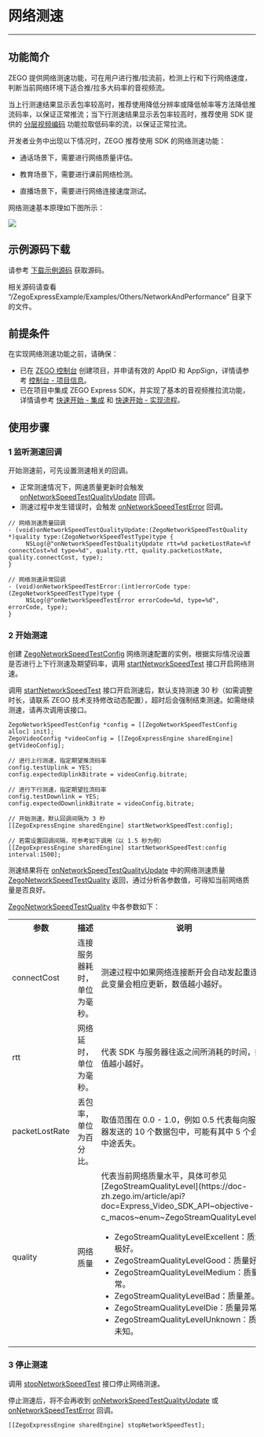# 网络测速

- - -

## 功能简介

ZEGO 提供网络测速功能，可在用户进行推/拉流前，检测上行和下行网络速度，判断当前网络环境下适合推/拉多大码率的音视频流。


当上行测速结果显示丢包率较高时，推荐使用降低分辨率或降低帧率等方法降低推流码率，以保证正常推流；当下行测速结果显示丢包率较高时，推荐使用 SDK 提供的 [分层视频编码](https://doc-zh.zego.im/article/4436) 功能拉取低码率的流，以保证正常拉流。

开发者业务中出现以下情况时，ZEGO 推荐使用 SDK 的网络测速功能：

- 通话场景下，需要进行网络质量评估。

- 教育场景下，需要进行课前网络检测。

- 直播场景下，需要进行网络连接速度测试。



网络测速基本原理如下图所示：

<Frame width="512" height="auto" caption="">
  <img src="https://doc-media.zego.im/sdk-doc/Pics/Common/ZegoExpressEngine/Network_speed_test.png" />
</Frame>


## 示例源码下载

请参考 [下载示例源码](https://doc-zh.zego.im/article/21224) 获取源码。

相关源码请查看 “/ZegoExpressExample/Examples/Others/NetworkAndPerformance” 目录下的文件。

## 前提条件

在实现网络测速功能之前，请确保：

- 已在 [ZEGO 控制台](https://console.zego.im) 创建项目，并申请有效的 AppID 和 AppSign，详情请参考 [控制台 - 项目信息](/console/project-info)。
- 已在项目中集成 ZEGO Express SDK，并实现了基本的音视频推拉流功能，详情请参考 [快速开始 - 集成](https://doc-zh.zego.im/article/21225) 和 [快速开始 - 实现流程](https://doc-zh.zego.im/article/21272)。



## 使用步骤

### 1 监听测速回调

开始测速前，可先设置测速相关的回调。

- 正常测速情况下，网速质量更新时会触发 [onNetworkSpeedTestQualityUpdate](https://doc-zh.zego.im/article/api?doc=Express_Video_SDK_API~objective-c_macos~protocol~ZegoEventHandler#on-network-speed-test-quality-update-type) 回调。
- 测速过程中发生错误时，会触发 [onNetworkSpeedTestError](https://doc-zh.zego.im/article/api?doc=Express_Video_SDK_API~objective-c_macos~protocol~ZegoEventHandler#on-network-speed-test-error-type) 回调。

```oc
// 网络测速质量回调
- (void)onNetworkSpeedTestQualityUpdate:(ZegoNetworkSpeedTestQuality *)quality type:(ZegoNetworkSpeedTestType)type {
     NSLog(@"onNetworkSpeedTestQualityUpdate rtt=%d packetLostRate=%f connectCost=%d type=%d", quality.rtt, quality.packetLostRate, quality.connectCost, type);
}

// 网络测速异常回调
- (void)onNetworkSpeedTestError:(int)errorCode type:(ZegoNetworkSpeedTestType)type {
     NSLog(@"onNetworkSpeedTestError errorCode=%d, type=%d", errorCode, type);
}
```

### 2 开始测速

创建 [ZegoNetworkSpeedTestConfig](https://doc-zh.zego.im/article/api?doc=Express_Video_SDK_API~objective-c_macos~class~ZegoNetworkSpeedTestConfig) 网络测速配置的实例，根据实际情况设置是否进行上下行测速及期望码率，调用 [startNetworkSpeedTest](https://doc-zh.zego.im/article/api?doc=Express_Video_SDK_API~objective-c_macos~class~ZegoExpressEngine#start-network-speed-test) 接口开启网络测速。

<Note title="说明">



调用 [startNetworkSpeedTest](https://doc-zh.zego.im/article/api?doc=Express_Video_SDK_API~objective-c_macos~class~ZegoExpressEngine#start-network-speed-test) 接口开启测速后，默认支持测速 30 秒（如需调整时长，请联系 ZEGO 技术支持修改动态配置），超时后会强制结束测速。如需继续测速，请再次调用该接口。
</Note>



```oc
ZegoNetworkSpeedTestConfig *config = [[ZegoNetworkSpeedTestConfig alloc] init];
ZegoVideoConfig *videoConfig = [[ZegoExpressEngine sharedEngine] getVideoConfig];

// 进行上行测速，指定期望推流码率
config.testUplink = YES;
config.expectedUplinkBitrate = videoConfig.bitrate;

// 进行下行测速，指定期望拉流码率
config.testDownlink = YES;
config.expectedDownlinkBitrate = videoConfig.bitrate;

// 开始测速，默认回调间隔为 3 秒
[[ZegoExpressEngine sharedEngine] startNetworkSpeedTest:config];

// 若需设置回调间隔，可参考如下调用（以 1.5 秒为例）
[[ZegoExpressEngine sharedEngine] startNetworkSpeedTest:config interval:1500];
```


测速结果将在 [onNetworkSpeedTestQualityUpdate](https://doc-zh.zego.im/article/api?doc=Express_Video_SDK_API~objective-c_macos~protocol~ZegoEventHandler#on-network-speed-test-quality-update-type) 中的网络测速质量 [ZegoNetworkSpeedTestQuality](https://doc-zh.zego.im/article/api?doc=Express_Video_SDK_API~objective-c_macos~class~ZegoNetworkSpeedTestQuality) 返回，通过分析各参数值，可得知当前网络质量是否良好。

[ZegoNetworkSpeedTestQuality](https://doc-zh.zego.im/article/api?doc=Express_Video_SDK_API~objective-c_macos~class~ZegoNetworkSpeedTestQuality) 中各参数如下：

<table>

<tbody><tr>
<th>参数</th>
<th>描述</th>
<th>说明</th>
</tr>
<tr>
<td>connectCost</td>
<td>连接服务器耗时，单位为毫秒。</td>
<td>测速过程中如果网络连接断开会自动发起重连，此变量会相应更新，数值越小越好。</td>
</tr>
<tr>
<td>rtt</td>
<td>网络延时，单位为毫秒。</td>
<td>代表 SDK 与服务器往返之间所消耗的时间，数值越小越好。</td>
</tr>
<tr>
<td>packetLostRate</td>
<td>丢包率，单位为百分比。</td>
<td>取值范围在 0.0 - 1.0，例如 0.5 代表每向服务器发送的 10 个数据包中，可能有其中 5 个会在中途丢失。</td>
</tr>
<tr>
<td>quality</td>
<td>网络质量</td>
<td>
代表当前网络质量水平，具体可参见 [ZegoStreamQualityLevel](https://doc-zh.zego.im/article/api?doc=Express_Video_SDK_API~objective-c_macos~enum~ZegoStreamQualityLevel)。
<ul>
<li>ZegoStreamQualityLevelExcellent：质量极好。</li>
<li>ZegoStreamQualityLevelGood：质量好。</li>
<li>ZegoStreamQualityLevelMedium：质量正常。</li>
<li>ZegoStreamQualityLevelBad：质量差。</li>
<li>ZegoStreamQualityLevelDie：质量异常。</li>
<li>ZegoStreamQualityLevelUnknown：质量未知。</li>
</ul>
</td>
</tr>
</tbody></table>

### 3 停止测速

调用 [stopNetworkSpeedTest](https://doc-zh.zego.im/article/api?doc=Express_Video_SDK_API~objective-c_macos~class~ZegoExpressEngine#stop-network-speed-test) 接口停止网络测速。

停止测速后，将不会再收到 [onNetworkSpeedTestQualityUpdate](https://doc-zh.zego.im/article/api?doc=Express_Video_SDK_API~objective-c_macos~protocol~ZegoEventHandler#on-network-speed-test-quality-update-type) 或 [onNetworkSpeedTestError](https://doc-zh.zego.im/article/api?doc=Express_Video_SDK_API~objective-c_macos~protocol~ZegoEventHandler#on-network-speed-test-error-type) 回调。

```objc
[[ZegoExpressEngine sharedEngine] stopNetworkSpeedTest];
```

<Content />
